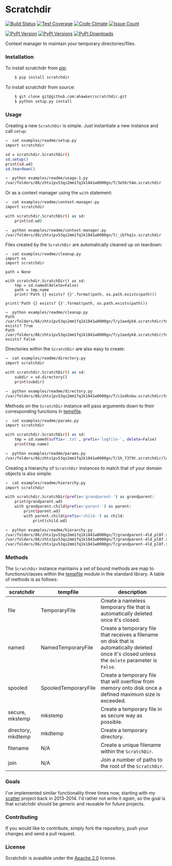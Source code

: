 # Scratchdir

[![Build Status](https://travis-ci.org/ahawker/scratchdir.svg?branch=master)](https://travis-ci.org/ahawker/scratchdir)
[![Test Coverage](https://codeclimate.com/github/ahawker/scratchdir/badges/coverage.svg)](https://codeclimate.com/github/ahawker/scratchdir/coverage)
[![Code Climate](https://codeclimate.com/github/ahawker/scratchdir/badges/gpa.svg)](https://codeclimate.com/github/ahawker/scratchdir)
[![Issue Count](https://codeclimate.com/github/ahawker/scratchdir/badges/issue_count.svg)](https://codeclimate.com/github/ahawker/scratchdir)

[![PyPI Version](https://badge.fury.io/py/scratchdir.svg)](https://badge.fury.io/py/scratchdir)
[![PyPI Versions](https://img.shields.io/pypi/pyversions/scratchdir.svg)](https://pypi.python.org/pypi/scratchdir)
[![PyPI Downloads](https://img.shields.io/pypi/dm/scratchdir.svg)](https://pypi.python.org/pypi/scratchdir)

Context manager to maintain your temporary directories/files.

### Installation
To install scratchdir from [pip](https://pypi.python.org/pypi/pip):
```bash
    $ pip install scratchdir
```

To install scratchdir from source:
```bash
    $ git clone git@github.com:ahawker/scratchdir.git
    $ python setup.py install
```

### Usage

Creating a new `ScratchDir` is simple. Just instantiate a new instance and call `setup`:
```bash
⇒  cat examples/readme/setup.py
import scratchdir

sd = scratchdir.ScratchDir()
sd.setup()
print(sd.wd)
sd.teardown()

⇒  python examples/readme/usage-1.py
/var/folders/86/zhtx1pv53qs2mm1fq1k1841w0000gn/T/3e56r54m.scratchdir
```

Or as a context manager using the `with` statement:
```bash
⇒  cat examples/readme/context-manager.py
import scratchdir

with scratchdir.ScratchDir() as sd:
    print(sd.wd)

⇒  python examples/readme/context-manager.py
/var/folders/86/zhtx1pv53qs2mm1fq1k1841w0000gn/T/_ibfhq1s.scratchdir
```

Files created by the `ScratchDir` are automatically cleaned up on teardown:
```
⇒  cat examples/readme/cleanup.py
import os
import scratchdir

path = None

with scratchdir.ScratchDir() as sd:
    tmp = sd.named(delete=False)
    path = tmp.name
    print('Path {} exists? {}'.format(path, os.path.exists(path)))

print('Path {} exists? {}'.format(path, os.path.exists(path)))

⇒  python examples/readme/cleanup.py
Path /var/folders/86/zhtx1pv53qs2mm1fq1k1841w0000gn/T/y1aedyk8.scratchdir/tmp7m79rev1 exists? True
Path /var/folders/86/zhtx1pv53qs2mm1fq1k1841w0000gn/T/y1aedyk8.scratchdir/tmp7m79rev1 exists? False
```

Directories within the `ScratchDir` are also easy to create:

```bash
⇒  cat examples/readme/directory.py
import scratchdir

with scratchdir.ScratchDir() as sd:
    subdir = sd.directory()
    print(subdir)

⇒  python examples/readme/directory.py
/var/folders/86/zhtx1pv53qs2mm1fq1k1841w0000gn/T/c1odkxbw.scratchdir/tmpcyeqjk1v
```

Methods on the `ScratchDir` instance will pass arguments down to their corresponding functions in [tempfile](https://docs.python.org/3.6/library/tempfile.html#module-tempfile).

```bash
⇒  cat examples/readme/params.py
import scratchdir

with scratchdir.ScratchDir() as sd:
    tmp = sd.named(suffix='.txt', prefix='logfile-', delete=False)
    print(tmp.name)

⇒  python examples/readme/params.py
/var/folders/86/zhtx1pv53qs2mm1fq1k1841w0000gn/T/1h_7379t.scratchdir/logfile-z1gq195q.txt
```

Creating a hierarchy of `ScratchDir` instances to match that of your domain objects is also simple:

```bash
⇒  cat examples/readme/hierarchy.py
import scratchdir

with scratchdir.ScratchDir(prefix='grandparent-') as grandparent:
    print(grandparent.wd)
    with grandparent.child(prefix='parent-') as parent:
        print(parent.wd)
        with parent.child(prefix='child-') as child:
            print(child.wd)

⇒  python examples/readme/hierarchy.py
/var/folders/86/zhtx1pv53qs2mm1fq1k1841w0000gn/T/grandparent-4ld_pl8f.scratchdir
/var/folders/86/zhtx1pv53qs2mm1fq1k1841w0000gn/T/grandparent-4ld_pl8f.scratchdir/parent-s6y_gmxg.scratchdir
/var/folders/86/zhtx1pv53qs2mm1fq1k1841w0000gn/T/grandparent-4ld_pl8f.scratchdir/parent-s6y_gmxg.scratchdir/child-28k2hpdk.scratchdir
```

### Methods
The `ScratchDir` instance maintains a set of bound methods are map to functions/classes within the [tempfile](https://docs.python.org/3.6/library/tempfile.html#module-tempfile)
module in the standard library. A table of methods is as follows:

| scratchdir | tempfile | description
| --- | --- | --- |
| file | TemporaryFile | Create a nameless temporary file that is automatically deleted once it's closed.
| named | NamedTemporaryFile | Create a temporary file that receives a filename on disk that is automatically deleted once it's closed unless the `delete` parameter is `False`.
| spooled | SpooledTemporaryFile | Create a temporary file that will overflow from memory onto disk once a defined maximum size is exceeded.
| secure, mkstemp | mkstemp | Create a temporary file in as secure way as possible.
| directory, mkdtemp | mkdtemp | Create a temporary directory.
| filename | N/A | Create a unique filename within the `ScratchDir`.
| join | N/A | Join a number of paths to the root of the `ScratchDir`.

### Goals
I've implemented similar functionality three times now, starting with my [scatter](https://github.com/ahawker/scatter) project back in 2013-2014.
I'd rather not write it _again_, so the goal is that scratchdir should be generic and reusable for future projects.

### Contributing
If you would like to contribute, simply fork the repository, push your changes and send a pull request.

### License
Scratchdir is avaialble under the [Apache 2.0](LICENSE) license.

